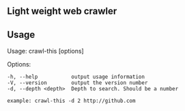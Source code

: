 ## Light weight web crawler

## Usage
 Usage: crawl-this [options] <url>

  Options:

    -h, --help           output usage information
    -V, --version        output the version number
    -d, --depth <depth>  Depth to search. Should be a number
    
    example: crawl-this -d 2 http://github.com
